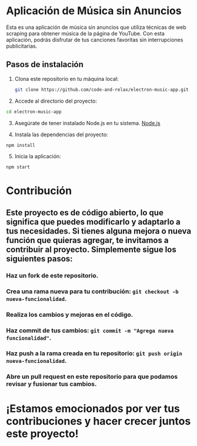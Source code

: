# Aplicación de Música sin Anuncios

Esta es una aplicación de música sin anuncios que utiliza técnicas de web scraping para obtener música de la página de YouTube. Con esta aplicación, podrás disfrutar de tus canciones favoritas sin interrupciones publicitarias.

## Pasos de instalación

1. Clona este repositorio en tu máquina local:

   ```bash
   git clone https://github.com/code-and-relax/electron-music-app.git
   ```

2. Accede al directorio del proyecto:
  ```bash
  cd electron-music-app
  ```

3. Asegúrate de tener instalado Node.js en tu sistema.
  [Node.js](https://nodejs.org/es)

4. Instala las dependencias del proyecto:
  ```bash
  npm install
  ```

5. Inicia la aplicación:
  ```bash
  npm start
  ```

# Contribución
## Este proyecto es de código abierto, lo que significa que puedes modificarlo y adaptarlo a tus necesidades. Si tienes alguna mejora o nueva función que quieras agregar, te invitamos a contribuir al proyecto. Simplemente sigue los siguientes pasos:

### Haz un fork de este repositorio.
### Crea una rama nueva para tu contribución: `git checkout -b nueva-funcionalidad`.
### Realiza los cambios y mejoras en el código.
### Haz commit de tus cambios: `git commit -m "Agrega nueva funcionalidad"`.
### Haz push a la rama creada en tu repositorio: `git push origin nueva-funcionalidad`.
### Abre un pull request en este repositorio para que podamos revisar y fusionar tus cambios.

# ¡Estamos emocionados por ver tus contribuciones y hacer crecer juntos este proyecto!
